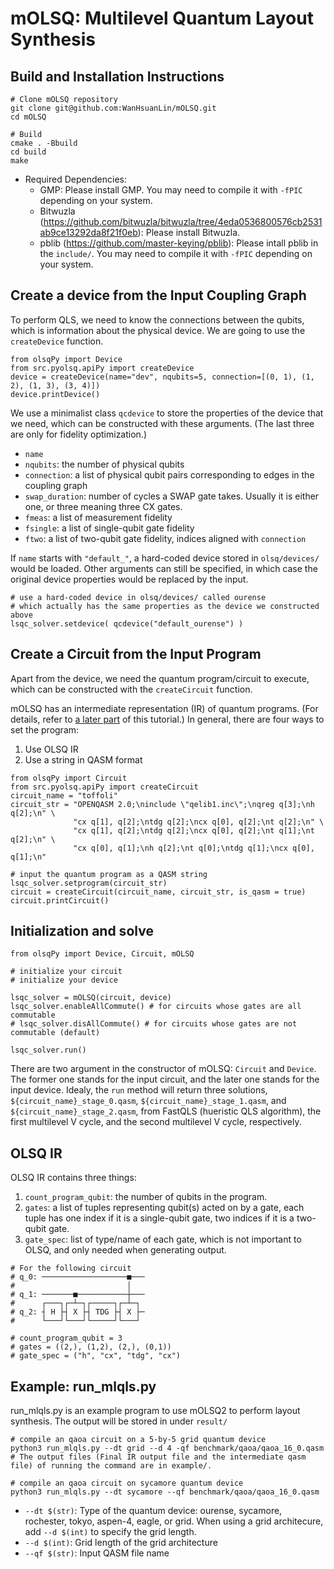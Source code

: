 # mOLSQ: Multilevel Quantum Layout Synthesis

## Build and Installation Instructions

```
# Clone mOLSQ repository
git clone git@github.com:WanHsuanLin/mOLSQ.git
cd mOLSQ

# Build
cmake . -Bbuild
cd build
make
```

- Required Dependencies: 
  - GMP: Please install GMP. You may need to compile it with `-fPIC` depending on your system.
  - Bitwuzla (https://github.com/bitwuzla/bitwuzla/tree/4eda0536800576cb2531ab9ce13292da8f21f0eb): Please install Bitwuzla.
  - pblib (https://github.com/master-keying/pblib): Please intall pblib in the `include/`. You may need to compile it with `-fPIC` depending on your system.

## Create a device from the Input Coupling Graph

To perform QLS, we need to know the connections between the qubits, which is information about the physical device.
We are going to use the `createDevice` function.

```
from olsqPy import Device
from src.pyolsq.apiPy import createDevice
device = createDevice(name="dev", nqubits=5, connection=[(0, 1), (1, 2), (1, 3), (3, 4)])
device.printDevice()
```

We use a minimalist class `qcdevice` to store the properties of the device that we need, which can be constructed with these arguments.
(The last three are only for fidelity optimization.)
- `name`
- `nqubits`: the number of physical qubits
- `connection`: a list of physical qubit pairs corresponding to edges in the coupling graph
- `swap_duration`: number of cycles a SWAP gate takes.
   Usually it is either one, or three meaning three CX gates.
- `fmeas`: a list of measurement fidelity
- `fsingle`: a list of single-qubit gate fidelity
- `ftwo`: a list of two-qubit gate fidelity, indices aligned with `connection`

If `name` starts with `"default_"`, a hard-coded device stored in `olsq/devices/` would be loaded.
Other arguments can still be specified, in which case the original device properties would be replaced by the input.
```
# use a hard-coded device in olsq/devices/ called ourense
# which actually has the same properties as the device we constructed above
lsqc_solver.setdevice( qcdevice("default_ourense") )
```

## Create a Circuit from the Input Program

Apart from the device, we need the quantum program/circuit to execute, which can be constructed with the `createCircuit` function.

mOLSQ has an intermediate representation (IR) of quantum programs. (For details, refer to [a later part](#olsq-ir) of this tutorial.)
In general, there are four ways to set the program: 
1. Use OLSQ IR
2. Use a string in QASM format
```
from olsqPy import Circuit
from src.pyolsq.apiPy import createCircuit
circuit_name = "toffoli"
circuit_str = "OPENQASM 2.0;\ninclude \"qelib1.inc\";\nqreg q[3];\nh q[2];\n" \
              "cx q[1], q[2];\ntdg q[2];\ncx q[0], q[2];\nt q[2];\n" \
              "cx q[1], q[2];\ntdg q[2];\ncx q[0], q[2];\nt q[1];\nt q[2];\n" \
              "cx q[0], q[1];\nh q[2];\nt q[0];\ntdg q[1];\ncx q[0], q[1];\n"

# input the quantum program as a QASM string
lsqc_solver.setprogram(circuit_str)
circuit = createCircuit(circuit_name, circuit_str, is_qasm = true)
circuit.printCircuit()
```


## Initialization and solve

```
from olsqPy import Device, Circuit, mOLSQ

# initialize your circuit
# initialize your device

lsqc_solver = mOLSQ(circuit, device)
lsqc_solver.enableAllCommute() # for circuits whose gates are all commutable
# lsqc_solver.disAllCommute() # for circuits whose gates are not commutable (default)

lsqc_solver.run()
```

There are two argument in the constructor of mOLSQ: `Circuit` and `Device`.
The former one stands for the input circuit, and the later one stands for the input device.
Idealy, the `run` method will return three solutions, `${circuit_name}_stage_0.qasm`, `${circuit_name}_stage_1.qasm`, and `${circuit_name}_stage_2.qasm`, from FastQLS (hueristic QLS algorithm), the first multilevel V cycle, and the second multilevel V cycle, respectively.

## OLSQ IR

OLSQ IR contains three things:
1. `count_program_qubit`: the number of qubits in the program.
2. `gates`: a list of tuples representing qubit(s) acted on by a gate, each tuple has one index if it is a single-qubit gate, two indices if it is a two-qubit gate.
3. `gate_spec`: list of type/name of each gate, which is not important to OLSQ, and only needed when generating output.

```
# For the following circuit
# q_0: ───────────────────■───
#                         │  
# q_1: ───────■───────────┼───
#      ┌───┐┌─┴─┐┌─────┐┌─┴─┐
# q_2: ┤ H ├┤ X ├┤ TDG ├┤ X ├─
#      └───┘└───┘└─────┘└───┘ 

# count_program_qubit = 3
# gates = ((2,), (1,2), (2,), (0,1))
# gate_spec = ("h", "cx", "tdg", "cx")
```

## Example: run_mlqls.py

run_mlqls.py is an example program to use mOLSQ2 to perform layout synthesis. The output will be stored in under `result/`
```
# compile an qaoa circuit on a 5-by-5 grid quantum device
python3 run_mlqls.py --dt grid --d 4 -qf benchmark/qaoa/qaoa_16_0.qasm
# The output files (Final IR output file and the intermediate qasm file) of running the command are in example/.

# compile an qaoa circuit on sycamore quantum device
python3 run_mlqls.py --dt sycamore --qf benchmark/qaoa/qaoa_16_0.qasm
```
- `--dt $(str)`: Type of the quantum device: ourense, sycamore, rochester, tokyo, aspen-4, eagle, or grid. When using a grid architecure, add `--d $(int)` to specify the grid length.
- `--d $(int)`: Grid length of the grid architecture
- `--qf $(str)`: Input QASM file name
